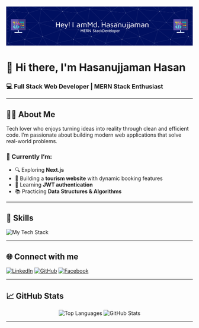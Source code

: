 ![Header](https://github.com/hasan6t7/hasan6t7/blob/main/github-header-image.png)


# 👋 Hi there, I'm Hasanujjaman Hasan  
### 💻 Full Stack Web Developer | MERN Stack Enthusiast

---

## 🧑‍💻 About Me

Tech lover who enjoys turning ideas into reality through clean and efficient code. I’m passionate about building modern web applications that solve real-world problems.

### 🔭 Currently I’m:
- 🔍 Exploring **Next.js**
- 🧳 Building a **tourism website** with dynamic booking features
- 🔐 Learning **JWT authentication**
- 📚 Practicing **Data Structures & Algorithms**

---

## 🚀 Skills

<p align="left">
  <img src="https://camo.githubusercontent.com/1eff0011bba9911dcfa1483a6d02a7a9fa5778460633e1ac0c346bc7c69d2b98/68747470733a2f2f736b696c6c69636f6e732e6465762f69636f6e733f693d68746d6c2c6373732c6a732c72656163742c7461696c77696e642c6e6f64656a732c657870726573732c6d6f6e676f64622c66697265626173652c676974" alt="My Tech Stack" data-canonical-src="https://skillicons.dev/icons?i=html,css,js,react,tailwind,nodejs,express,mongodb,firebase,git" />
</p>


---

## 🌐 Connect with me

[![LinkedIn](https://img.shields.io/badge/LinkedIn-blue?style=flat&logo=linkedin&logoColor=white)](https://www.linkedin.com/in/yourprofile)
[![GitHub](https://img.shields.io/badge/GitHub-000?style=flat&logo=github&logoColor=white)](https://github.com/yourusername)
[![Facebook](https://img.shields.io/badge/Facebook-1877F2?style=flat&logo=facebook&logoColor=white)](https://facebook.com/yourprofile)

---

## 📈 GitHub Stats

<p align="center">
  
  <img src="https://github-readme-stats.vercel.app/api/top-langs/?username=hasan6t7&layout=compact" alt="Top Languages" />
  <img src="https://github-readme-stats.vercel.app/api?username=hasan6t7&show_icons=true" alt="GitHub Stats" />
</p>


---
